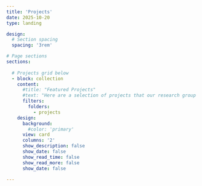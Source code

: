 ```yaml
---
title: 'Projects'
date: 2025-10-20
type: landing

design:
  # Section spacing
  spacing: '3rem'

# Page sections
sections:
  
  # Projects grid below
  - block: collection
    content:
      #title: "Featured Projects"
      #text: "Here are a selection of projects that our research group are currently working on."
      filters:
        folders:
          - projects
    design:
      background:
        #color: 'primary'
      view: card
      columns: '2'
      show_description: false
      show_date: false
      show_read_time: false
      show_read_more: false
      show_date: false

---
```

